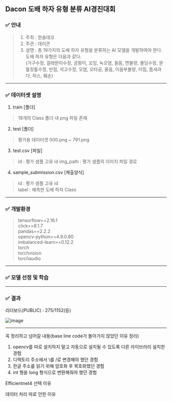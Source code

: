 ## Dacon 도배 하자 유형 분류 AI경진대회

### ✅ 안내
>1. 주최 : 한솔데코
>2. 주관 : 데이콘
>3. 설명 : 총 19가지의 도배 하자 유형을 분류하는 AI 모델을 개발하여야 한다. 도배 하자 유형은 다음과 같다.<br>
>(가구수정, 걸레받이수정, 곰팡이, 꼬임, 녹오염, 들뜸, 면불량, 몰딩수정, 문틀창틀수정, 반점, 석고수정, 오염, 오타공, 울음, 이음부불량, 터짐, 틈새과다, 피스, 훼손)

---

### ✅ 데이터셋 설명
1. train [폴더]
>19개의 Class 폴더 내 png 파일 존재

2. test [폴더]
>평가용 데이터셋
>000.png ~ 791.png

3. test.csv [파일]
>id : 평가 샘플 고유 id
>img_path : 평가 샘플의 이미지 파일 경로

4. sample_submission.csv [제출양식]
>id : 평가 샘플 고유 id  
>label : 예측한 도배 하자 Class
---
### ✅ 개발환경
>tensorflow==2.16.1<br>
>click==8.1.7<br>
>pandas==2.2.2<br>
>opencv-python==4.9.0.80<br>
>imbalanced-learn==0.12.2<br>
>torch<br>
>torchvision<br>
>torchaudio<br>
---
### ✅ 모델 선정 및 학습

---
### ✅ 결과
리더보드(PUBLIC) : 275/1152(등)
>
![image](https://github.com/2shin0/Papering-Flaw/assets/150658909/2f9504f0-a843-4bbf-a93a-31eae3dcc79c)

---

꼭 정리하고 넘어갈 내용(base line code가 돌아가지 않았던 이유 정리)

1. opencv를 따로 설치하지 말고 자동으로 설치될 수 있도록 다른 라이브러리 설치한 경험
2. 디렉토리 주소에서 \\를 /로 변경해야 했던 경험
3. 한글 주소를 읽기 위해 암호화 후 복호화했던 경험
4. int 형을 long 형식으로 변환해줘야 했던 경험

Efficientnet4 선택 이유

데이터 처리 따로 안한 이유
